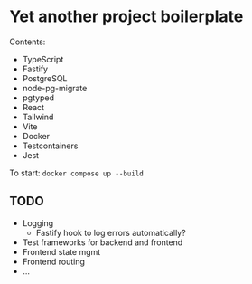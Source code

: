 # Yet another project boilerplate

Contents:

- TypeScript
- Fastify
- PostgreSQL
- node-pg-migrate
- pgtyped
- React
- Tailwind
- Vite
- Docker
- Testcontainers
- Jest

To start: `docker compose up --build`

## TODO

- Logging
  - Fastify hook to log errors automatically?
- Test frameworks for backend and frontend
- Frontend state mgmt
- Frontend routing
- ...
